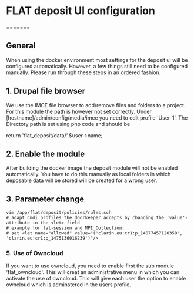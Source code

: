 # FLAT deposit UI configuration #

=======
## General ##
When using the docker environment most settings for the deposit ui will be configured automatically. However, a few things still need to be configured manually. Please run through these steps in an ordered fashion.



## 1. Drupal file browser ##

We use the IMCE file browser to add/remove files and folders to a project. For this module the path is however not set correctly. Under [hostname]/admin/config/media/imce you need to edit profile 'User-1'. The Directory path is set using php code and should be 

return 'flat_deposit/data/'.$user->name;


## 2. Enable the module ##
After building the docker image the deposit module will not be enabled automatically. You have to do this manually as local folders in which deposable data will be stored will be created for a wrong user. 



## 3. Parameter change ##

```
vim /app/flat/deposit/policies/rules.sch
# adapt cmdi profiles the doorkeeper accepts by changing the 'value'-attribute in the <let>-field 
# example for lat-session and MPI_Collection:
# set <let name="allowed" value="('clarin.eu:cr1:p_14077457120358', 'clarin.eu:cr1:p_1475136016239')"/>

```


### 5. Use of Owncloud ###
If you want to use owncloud, you need to enable first the sub module 'flat_owncloud'. This will creat an administrative menu in which you can activate the use of owncloud. This will give each user the option to enable owncloud which is adminstered in the users profile. 



